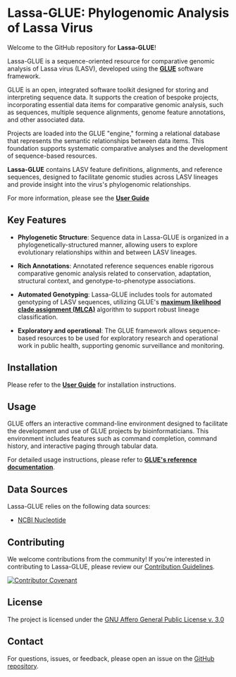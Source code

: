Lassa-GLUE: Phylogenomic Analysis of Lassa Virus
================================================

Welcome to the GitHub repository for **Lassa-GLUE**!

Lassa-GLUE is a sequence-oriented resource for comparative genomic analysis of Lassa virus (LASV), developed using the **[GLUE](https://github.com/giffordlabcvr/gluetools)** software framework.

GLUE is an open, integrated software toolkit designed for storing and interpreting sequence data. It supports the creation of bespoke projects, incorporating essential data items for comparative genomic analysis, such as sequences, multiple sequence alignments, genome feature annotations, and other associated data.

Projects are loaded into the GLUE "engine," forming a relational database that represents the semantic relationships between data items. This foundation supports systematic comparative analyses and the development of sequence-based resources.

**Lassa-GLUE** contains LASV feature definitions, alignments, and reference sequences, designed to facilitate genomic studies across LASV lineages and provide insight into the virus's phylogenomic relationships.

For more information, please see the **[User Guide](https://github.com/giffordlabcvr/Lassa-GLUE/wiki)**

Key Features
------------

-   **Phylogenetic Structure**: Sequence data in Lassa-GLUE is organized in a phylogenetically-structured manner, allowing users to explore evolutionary relationships within and between LASV lineages.

-   **Rich Annotations**: Annotated reference sequences enable rigorous comparative genomic analysis related to conservation, adaptation, structural context, and genotype-to-phenotype associations.

-   **Automated Genotyping**: Lassa-GLUE includes tools for automated genotyping of LASV sequences, utilizing GLUE's **[maximum likelihood clade assignment (MLCA)](https://github.com/giffordlabcvr/Lassa-GLUE/wiki/Genotyping-Tools)** algorithm to support robust lineage classification.

-   **Exploratory and operational**: The GLUE framework allows sequence-based resources to be used for exploratory research and operational work in public health, supporting genomic surveillance and monitoring.

Installation
------------

Please refer to the **[User Guide](https://github.com/giffordlabcvr/Lassa-GLUE/wiki)** for installation instructions.

Usage
-----

GLUE offers an interactive command-line environment designed to facilitate the development and use of GLUE projects by bioinformaticians. This environment includes features such as command completion, command history, and interactive paging through tabular data.

For detailed usage instructions, please refer to **[GLUE's reference documentation](http://glue-tools.cvr.gla.ac.uk/)**.

Data Sources
------------

Lassa-GLUE relies on the following data sources:

-   [NCBI Nucleotide](https://www.ncbi.nlm.nih.gov/nuccore)

Contributing
------------

We welcome contributions from the community! If you're interested in contributing to Lassa-GLUE, please review our [Contribution Guidelines](./md/CONTRIBUTING.md).

[![Contributor Covenant](https://img.shields.io/badge/Contributor%20Covenant-2.1-4baaaa.svg)](./md/code_of_conduct.md)

License
-------

The project is licensed under the [GNU Affero General Public License v. 3.0](https://www.gnu.org/licenses/agpl-3.0.en.html)

Contact
-------

For questions, issues, or feedback, please open an issue on the [GitHub repository](https://github.com/giffordlabcvr/Lassa-GLUE/issues).
